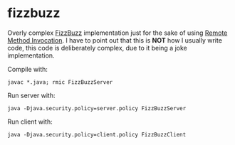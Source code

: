 fizzbuzz
========

Overly complex [FizzBuzz](http://en.wikipedia.org/wiki/Bizz_buzz) 
implementation just for the sake of using [Remote Method Invocation](http://en.wikipedia.org/wiki/Java_remote_method_invocation).
I have to point out that this is **NOT** how I usually write code, this code is
deliberately complex, due to it being a joke implementation.



Compile with:

	javac *.java; rmic FizzBuzzServer


	
Run server with: 

	java -Djava.security.policy=server.policy FizzBuzzServer



Run client with:	

	java -Djava.security.policy=client.policy FizzBuzzClient
